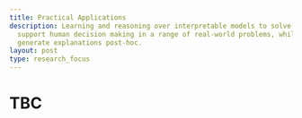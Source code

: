 ```yaml
---
title: Practical Applications
description: Learning and reasoning over interpretable models to solve tasks and
  support human decision making in a range of real-world problems, whilst
  generate explanations post-hoc.
layout: post
type: research_focus
---
```

# TBC
